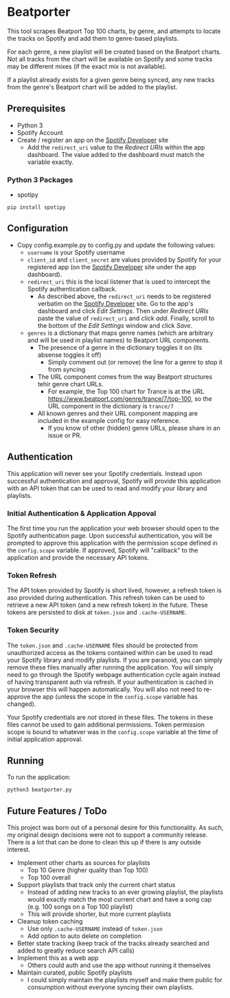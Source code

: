 # Beatporter

This tool scrapes Beatport Top 100 charts, by genre, and attempts to locate the tracks on Spotify and add them to genre-based playlists.

For each genre, a new playlist will be created based on the Beatport charts.  Not all tracks from the chart will be available on Spotify and some tracks may be different mixes (if the exact mix is not available).

If a playlist already exists for a given genre being synced, any new tracks from the genre's Beatport chart will be added to the playlist. 

## Prerequisites

* Python 3
* Spotify Account
* Create / register an app on the [Spotify Developer](https://developer.spotify.com) site
    * Add the `redirect_uri` value to the _Redirect URIs_ within the app dashboard.  The value added to the dashboard must match the variable exactly. 

### Python 3 Packages

* spotipy

```
pip install spotipy
```

## Configuration
* Copy config.example.py to config.py and update the following values:
    * `username` is your Spotify username
    * `client_id` and `client_secret` are values provided by Spotify for your registered app (on the [Spotify Developer](https://developer.spotify.com) site under the app dashboard).
    * `redirect_uri` this is the local listener that is used to intercept the Spotify authentication callback.
        * As described above, the `redirect_uri` needs to be registered verbatim on the [Spotify Developer](https://developer.spotify.com) site.  Go to the app's dashboard and click _Edit Settings_.  Then under _Redirect URIs_ paste the value of `redirect_uri` and click _add_.  Finally, scroll to the bottom of the _Edit Settings_ window and click _Save_.
    * `genres` is a dictionary that maps genre names (which are arbitrary and will be used in playlist names) to Beatport URL components.
        * The presence of a genre in the dictionary toggles it on (its absense toggles it off)
            * Simply comment out (or remove) the line for a genre to stop it from syncing  
        * The URL component comes from the way Beatport structures tehir genre chart URLs.
            * For example, the Top 100 chart for Trance is at the URL https://www.beatport.com/genre/trance/7/top-100, so the URL component in the dictionary is `trance/7`
        * All known genres and their URL component mapping are included in the example config for easy reference.
            * If you know of other (hidden) genre URLs, please share in an issue or PR.

## Authentication
This application will never see your Spotify credentials.  Instead upon successful authentication and approval,  Spotify will provide this application with an API token that can be used to read and modify your library and playlists.

### Initial Authentication & Application Appoval
The first time you run the application your web browser should open to the Spotify authentication page.  Upon successful authentication, you will be prompted to approve this application with the permission scope defined in the `config.scope` variable.  If approved, Spotify will "callback" to the application and provide the necessary API tokens.

### Token Refresh
The API token provided by Spotify is short lived, however, a refresh token is aso provided during authentication.  This refresh token can be used to retrieve a new API token (and a new refresh token) in the future.  These tokens are persisted to disk at `token.json` and `.cache-USERNAME`.

### Token Security
The `token.json` and `.cache-USERNAME` files should be protected from unauthorized access as the tokens contained within can be used to read your Spotify library and modify playlists.  If you are paranoid, you can simply remove these files manually after running the application.  You will simply need to go through the Spotify webpage authentication cycle again instead of having transparent auth via refresh.  If your authentication is cached in your browser this will happen automatically.  You will also not need to re-approve the app (unless the scope in the `config.scope` variable has changed). 

Your Spotify credentials are _not_ stored in these files.  The tokens in these files cannot be used to gain additional permissions.  Token permission scope is bound to whatever was in the `config.scope` variable at the time of initial application approval.

## Running

To run the application:
 
```python3 beatporter.py```

## Future Features / ToDo
This project was born out of a personal desire for this functionality.  As such, my original design decisions were not to support a community release.   There is a lot that can be done to clean this up if there is any outside interest.

* Implement other charts as sources for playlists
    * Top 10 Genre (higher quality than Top 100)
    * Top 100 overall
* Support playlists that track only the current chart status
    * Instead of adding new tracks to an ever growing playlist, the playlists would exactly match the most current chart and have a song cap (e.g. 100 songs on a Top 100 playlist)
    * This will provide shorter, but more current playlists
 * Cleanup token caching
    * Use only `.cache-USERNAME` instead of `token.json`
    * Add option to auto delete on completion
 * Better state tracking (keep track of the tracks already searched and added to greatly reduce search API calls)
 * Implement this as a web app
    * Others could auth and use the app without running it themselves
 * Maintain curated, public Spotify playlists
    * I could simply maintain the playlists myself and make them public for consumption without everyone syncing their own playlists.